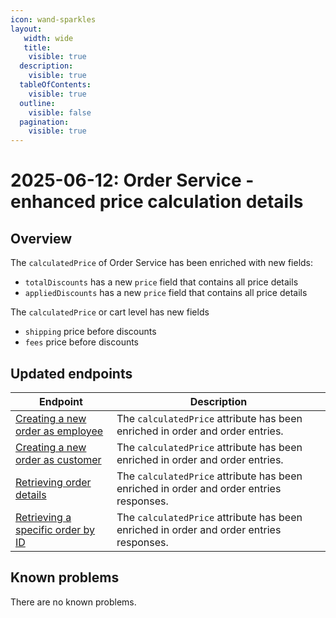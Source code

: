 ```yaml
---
icon: wand-sparkles
layout:
   width: wide
   title:
    visible: true
  description:
    visible: true
  tableOfContents:
    visible: true
  outline:
    visible: false
  pagination:
    visible: true
---
```


# 2025-06-12: Order Service - enhanced price calculation details

## Overview

The `calculatedPrice` of Order Service has been enriched with new fields:
- `totalDiscounts` has a new `price` field that contains all price details
- `appliedDiscounts` has a new `price` field that contains all price details

The `calculatedPrice` or cart level has new fields
- `shipping` price before discounts
- `fees` price before discounts

## Updated endpoints

| Endpoint                                                                                                                                                                                            | Description                                                               |
|-----------------------------------------------------------------------------------------------------------------------------------------------------------------------------------------------------|---------------------------------------------------------------------------|
| [Creating a new order as employee](https://developer.emporix.io/api-references/api-guides/orders/order/api-reference/orders-tenant-managed#post-order-v2-tenant-salesorders)         | The `calculatedPrice` attribute has been enriched in order and order entries.           |
| [Creating a new order as customer](https://developer.emporix.io/api-references/api-guides/orders/order/api-reference/orders-customer-managed#post-order-v2-tenant-orders)            | The `calculatedPrice` attribute has been enriched in order and order entries.           |
| [Retrieving order details](https://developer.emporix.io/api-references/api-guides/orders/order/api-reference/orders-customer-managed#get-order-v2-tenant-orders-orderid)             | The `calculatedPrice` attribute has been enriched in order and order entries responses. |
| [Retrieving a specific order by ID](https://developer.emporix.io/api-references/api-guides/orders/order/api-reference/orders-tenant-managed#get-order-v2-tenant-salesorders-orderid) | The `calculatedPrice` attribute has been enriched in order and order entries responses. |

## Known problems

There are no known problems.